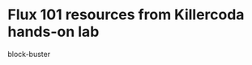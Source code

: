 # Flux 101 resources from Killercoda hands-on lab

[](https://killercoda.com/sidd-harth/course/fluxcd-course)

block-buster
